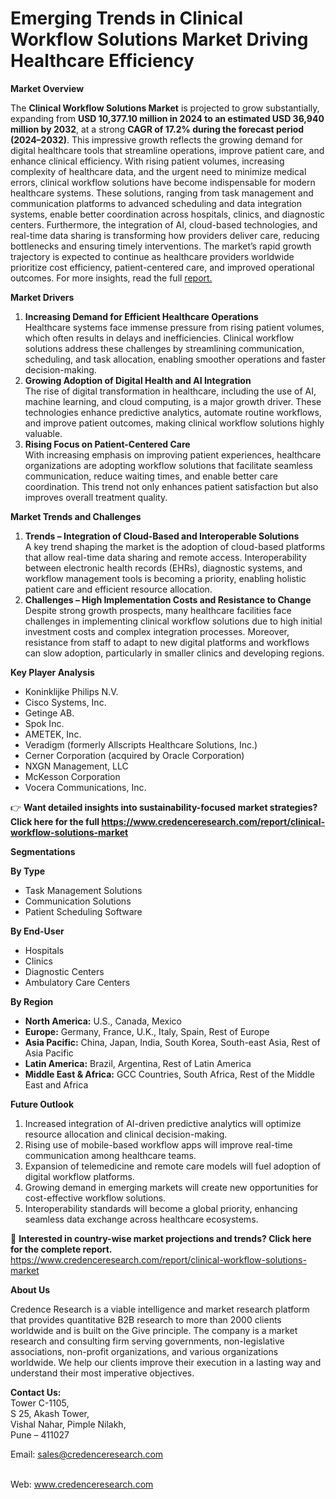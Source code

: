 # Emerging Trends in Clinical Workflow Solutions Market Driving Healthcare Efficiency


<p><strong>Market Overview</strong></p>
<p>The <strong>Clinical Workflow Solutions Market</strong> is projected to grow substantially, expanding from <strong>USD 10,377.10 million in 2024 to an estimated USD 36,940 million by 2032</strong>, at a strong <strong>CAGR of 17.2% during the forecast period (2024&ndash;2032)</strong>. This impressive growth reflects the growing demand for digital healthcare tools that streamline operations, improve patient care, and enhance clinical efficiency. With rising patient volumes, increasing complexity of healthcare data, and the urgent need to minimize medical errors, clinical workflow solutions have become indispensable for modern healthcare systems. These solutions, ranging from task management and communication platforms to advanced scheduling and data integration systems, enable better coordination across hospitals, clinics, and diagnostic centers. Furthermore, the integration of AI, cloud-based technologies, and real-time data sharing is transforming how providers deliver care, reducing bottlenecks and ensuring timely interventions. The market&rsquo;s rapid growth trajectory is expected to continue as healthcare providers worldwide prioritize cost efficiency, patient-centered care, and improved operational outcomes. For more insights, read the full <a href="https://www.credenceresearch.com/report/clinical-workflow-solutions-market?utm_source=chatgpt.com">report.</a></p>
<p><strong>Market Drivers</strong></p>
<ol>
<li><strong> Increasing Demand for Efficient Healthcare Operations</strong><br /> Healthcare systems face immense pressure from rising patient volumes, which often results in delays and inefficiencies. Clinical workflow solutions address these challenges by streamlining communication, scheduling, and task allocation, enabling smoother operations and faster decision-making.</li>
<li><strong> Growing Adoption of Digital Health and AI Integration</strong><br /> The rise of digital transformation in healthcare, including the use of AI, machine learning, and cloud computing, is a major growth driver. These technologies enhance predictive analytics, automate routine workflows, and improve patient outcomes, making clinical workflow solutions highly valuable.</li>
<li><strong> Rising Focus on Patient-Centered Care</strong><br /> With increasing emphasis on improving patient experiences, healthcare organizations are adopting workflow solutions that facilitate seamless communication, reduce waiting times, and enable better care coordination. This trend not only enhances patient satisfaction but also improves overall treatment quality.</li>
</ol>
<p><strong>Market Trends and Challenges</strong></p>
<ol>
<li><strong> Trends &ndash; Integration of Cloud-Based and Interoperable Solutions</strong><br /> A key trend shaping the market is the adoption of cloud-based platforms that allow real-time data sharing and remote access. Interoperability between electronic health records (EHRs), diagnostic systems, and workflow management tools is becoming a priority, enabling holistic patient care and efficient resource allocation.</li>
<li><strong> Challenges &ndash; High Implementation Costs and Resistance to Change</strong><br /> Despite strong growth prospects, many healthcare facilities face challenges in implementing clinical workflow solutions due to high initial investment costs and complex integration processes. Moreover, resistance from staff to adapt to new digital platforms and workflows can slow adoption, particularly in smaller clinics and developing regions.</li>
</ol>
<p><strong>Key Player Analysis</strong></p>
<ul>
<li>Koninklijke Philips N.V.</li>
<li>Cisco Systems, Inc.</li>
<li>Getinge AB.</li>
<li>Spok Inc.</li>
<li>AMETEK, Inc.</li>
<li>Veradigm (formerly Allscripts Healthcare Solutions, Inc.)</li>
<li>Cerner Corporation (acquired by Oracle Corporation)</li>
<li>NXGN Management, LLC</li>
<li>McKesson Corporation</li>
<li>Vocera Communications, Inc.</li>
</ul>
<p>👉 <strong>Want detailed insights into sustainability-focused market strategies? Click here for the full <a href="https://www.credenceresearch.com/report/clinical-workflow-solutions-market?utm_source=chatgpt.com">https://www.credenceresearch.com/report/clinical-workflow-solutions-market</a></strong></p>
<p><strong>Segmentations</strong></p>
<p><strong>By Type</strong></p>
<ul>
<li>Task Management Solutions</li>
<li>Communication Solutions</li>
<li>Patient Scheduling Software</li>
</ul>
<p><strong>By End-User</strong></p>
<ul>
<li>Hospitals</li>
<li>Clinics</li>
<li>Diagnostic Centers</li>
<li>Ambulatory Care Centers</li>
</ul>
<p><strong>By Region</strong></p>
<ul>
<li><strong>North America:</strong> U.S., Canada, Mexico</li>
<li><strong>Europe:</strong> Germany, France, U.K., Italy, Spain, Rest of Europe</li>
<li><strong>Asia Pacific:</strong> China, Japan, India, South Korea, South-east Asia, Rest of Asia Pacific</li>
<li><strong>Latin America:</strong> Brazil, Argentina, Rest of Latin America</li>
<li><strong>Middle East &amp; Africa:</strong> GCC Countries, South Africa, Rest of the Middle East and Africa</li>
</ul>
<p><strong>Future Outlook</strong></p>
<ol>
<li>Increased integration of AI-driven predictive analytics will optimize resource allocation and clinical decision-making.</li>
<li>Rising use of mobile-based workflow apps will improve real-time communication among healthcare teams.</li>
<li>Expansion of telemedicine and remote care models will fuel adoption of digital workflow platforms.</li>
<li>Growing demand in emerging markets will create new opportunities for cost-effective workflow solutions.</li>
<li>Interoperability standards will become a global priority, enhancing seamless data exchange across healthcare ecosystems.</li>
</ol>
<p>📌 <strong>Interested in country-wise market projections and trends? Click here for the complete report.</strong> <a href="https://www.credenceresearch.com/report/clinical-workflow-solutions-market?utm_source=chatgpt.com">https://www.credenceresearch.com/report/clinical-workflow-solutions-market</a></p>
<p><strong>About Us</strong></p>
<p>Credence Research is a viable intelligence and market research platform that provides quantitative B2B research to more than 2000 clients worldwide and is built on the Give principle. The company is a market research and consulting firm serving governments, non-legislative associations, non-profit organizations, and various organizations worldwide. We help our clients improve their execution in a lasting way and understand their most imperative objectives.</p>
<p><strong>Contact Us:</strong><br /> Tower C-1105,<br /> S 25, Akash Tower,<br /> Vishal Nahar, Pimple Nilakh,<br /> Pune &ndash; 411027</p>
<p>Email: <a href="mailto:sales@credenceresearch.com">sales@credenceresearch.com</a></p>
<p><br /> Web: <a href="http://www.credenceresearch.com?utm_source=chatgpt.com">www.credenceresearch.com</a></p>
